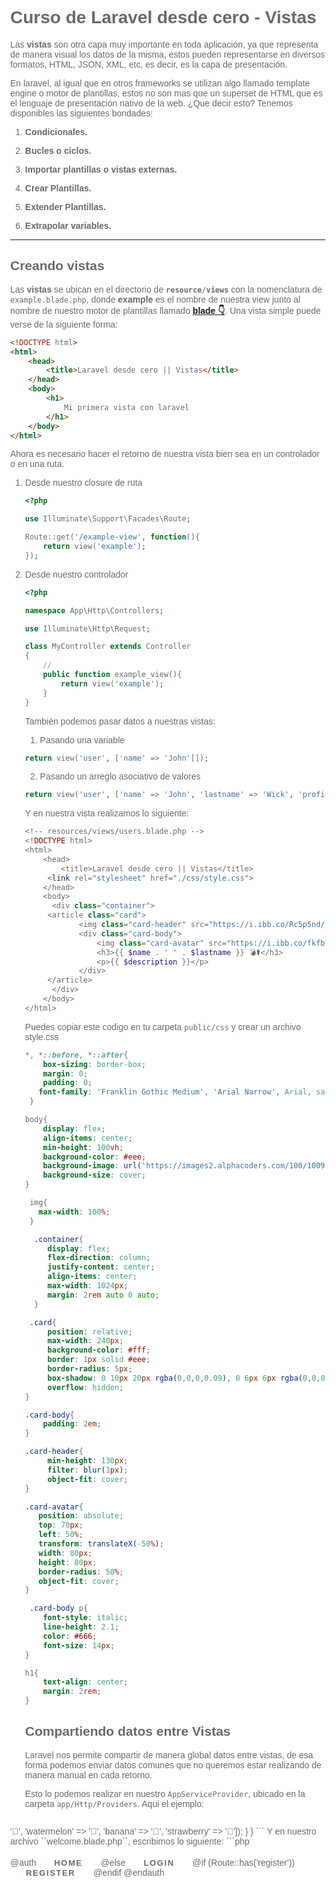 # Curso de Laravel desde cero - Vistas

Las **vistas** son otra capa muy importante en toda aplicación, ya que representa de manera visual los datos de la misma, estos pueden representarse en diversos formatos, HTML, JSON, XML, etc, es decir, es la capa de presentación.

En laravel, al igual que en otros frameworks se utilizan algo llamado template engine o motor de plantillas, estos no son mas que un superset de HTML que es el lenguaje de presentación nativo de la web. ¿Que decir esto? Tenemos disponibles las siguientes bondades:

1. **Condicionales.**

2. **Bucles o ciclos.**

3. **Importar plantillas o vistas externas.**

4. **Crear Plantillas.**

5. **Extender Plantillas.**

6. **Extrapolar variables.**

****



## Creando vistas

Las **vistas** se ubican en el directorio de **``resource/views``** con la nomenclatura de ``example.blade.php``, donde **example** es el nombre de nuestra view junto al nombre de nuestro motor de plantillas llamado **[blade 👇](#blade-template-engine)**. Una vista simple puede verse de la siguiente forma:

```html
<!DOCTYPE html>
<html>
    <head>
        <title>Laravel desde cero || Vistas</title>
    </head>
    <body>
        <h1>
            Mi primera vista con laravel
        </h1>
    </body>
</html>
```

Ahora es necesario hacer el retorno de nuestra vista bien sea en un controlador o en una ruta.

1. Desde nuestro closure de ruta

   ```php
   <?php
   
   use Illuminate\Support\Facades\Route;
   
   Route::get('/example-view', function(){
       return view('example');
   });
   ```

   

2. Desde nuestro controlador

   ```php
   <?php
   
   namespace App\Http\Controllers;
   
   use Illuminate\Http\Request;
   
   class MyController extends Controller
   {
       //
       public function example_view(){
           return view('example'); 
       }
   }
   ```

   También podemos pasar datos a nuestras vistas:

   1. Pasando una variable

   ```php
   return view('user', ['name' => 'John'[]);
   ```

   2. Pasando un arreglo asociativo de valores

   ```php
   return view('user', ['name' => 'John', 'lastname' => 'Wick', 'profile' => 'https://i.ibb.co/Rc5p5nd/image.png', 'description' => 'Me gustan los perros 🐶🐕‍🦺']);
   ```

   Y en nuestra vista realizamos lo siguiente:

   ```php
   <!-- resources/views/users.blade.php -->
   <!DOCTYPE html>
   <html>
       <head>
           <title>Laravel desde cero || Vistas</title>
       	<link rel="stylesheet" href="./css/style.css">
       </head>
       <body>
         <div class="container"> 
   	    <article class="card">
               <img class="card-header" src="https://i.ibb.co/Rc5p5nd/image.png">
               <div class="card-body">
                   <img class="card-avatar" src="https://i.ibb.co/fkfbWTH/image.png" alt="">
                   <h3>{{ $name . ' ' . $lastname }} 💣⚰️</h3>	
                   <p>{{ $description }}</p>
               </div>
       	</article>
         </div>
       </body>
   </html>
   ```

   Puedes copiar este codigo en tu carpeta ```public/css``` y crear un archivo style.css

   ```css
   *, *::before, *::after{
       box-sizing: border-box;
       margin: 0;
       padding: 0;
      font-family: 'Franklin Gothic Medium', 'Arial Narrow', Arial, sans-serif;
    }
   
   body{
       display: flex;
       align-items: center;
       min-height: 100vh;
       background-color: #eee;
       background-image: url('https://images2.alphacoders.com/100/1009975.jpg');
       background-size: cover;
   }
   
    img{
      max-width: 100%;
    }
   
     .container{
        display: flex;
        flex-direction: column;
        justify-content: center;
        align-items: center;
        max-width: 1024px;
        margin: 2rem auto 0 auto;
     }
   
    .card{
        position: relative;
        max-width: 240px;
        background-color: #fff;
        border: 1px solid #eee;
        border-radius: 5px;
        box-shadow: 0 10px 20px rgba(0,0,0,0.09), 0 6px 6px rgba(0,0,0,0.06);
        overflow: hidden;
   }
   
   .card-body{
       padding: 2em;
   }
   
   .card-header{
        min-height: 130px;
        filter: blur(1px);
        object-fit: cover;
   }
   
   .card-avatar{
      position: absolute;
      top: 70px;
      left: 50%;
      transform: translateX(-50%);
      width: 80px;
      height: 80px;
      border-radius: 50%;
      object-fit: cover;
   }
   
    .card-body p{
       font-style: italic;
       line-height: 2.1;
       color: #666;
       font-size: 14px;
   }
   
   h1{
       text-align: center;
       margin: 2rem;
   }
   ```

   ## Compartiendo datos entre Vistas

   Laravel nos permite compartir de manera global datos entre vistas, de esa forma podemos enviar datos comunes que no queremos estar realizando de manera manual en cada retorno.

   Esto lo podemos realizar en nuestro ```AppServiceProvider```, ubicado en la carpeta ``app/Http/Providers``. Aqui el ejemplo:
   
   ```php
<?php
   
   ```

namespace App\Providers;

   use Illuminate\Support\Facades\View;  // Es necesario añadir el Facade de vista

class AppServiceProvider extends ServiceProvider
   {
    /**
        * Register any application services.
                *
                * @return void
                        */
              ​       public function register()
              ​       {
           //
              ​       }

       /**
        * Bootstrap any application services.
        *
        * @return void
        */
       public function boot()
       {
           View::share('key', 'value'); // Aqui los datos para compartir
           View::share('langs', ['grapes' => '🍇', 'watermelon' => '🍉', 'banana' => '🍌', 'strawberry' => '🍓']);
       }
   }
   ```
   
   Y en nuestro archivo ``welcome.blade.php``, escribimos lo siguiente:
   
   ```php
   <!DOCTYPE html>
   <html lang="{{ str_replace('_', '-', app()->getLocale()) }}">
       <head>
           <meta charset="utf-8">
           <meta name="viewport" content="width=device-width, initial-scale=1">
   
           <title>Laravel</title>
   
           <!-- Fonts -->
           <link href="https://fonts.googleapis.com/css?family=Nunito:200,600" rel="stylesheet">
   
           <!-- Styles -->
           <style>
               html, body {
                   background-color: #fff;
                   color: #636b6f;
                   font-family: 'Nunito', sans-serif;
                   font-weight: 200;
                   height: 100vh;
                   margin: 0;
               }
   
               .full-height {
                   height: 100vh;
               }
   
               .flex-center {
                   align-items: center;
                   display: flex;
                   justify-content: center;
               }
   
               .position-ref {
                   position: relative;
               }
   
               .top-right {
                   position: absolute;
                   right: 10px;
                   top: 18px;
               }
   
               .content {
                   text-align: center;
               }
   
               .title {
                   font-size: 84px;
               }
   
               .links > a {
                   color: #636b6f;
                   padding: 0 25px;
                   font-size: 13px;
                   font-weight: 600;
                   letter-spacing: .1rem;
                   text-decoration: none;
                   text-transform: uppercase;
               }
   
               .m-b-md {
                   margin-bottom: 30px;
               }
           </style>
       </head>
       <body>
           <div class="flex-center position-ref full-height">
               @if (Route::has('login'))
                   <div class="top-right links">
                       @auth
                           <a href="{{ url('/home') }}">Home</a>
                       @else
                           <a href="{{ route('login') }}">Login</a>
   
                           @if (Route::has('register'))
                               <a href="{{ route('register') }}">Register</a>
                           @endif
                       @endauth
                   </div>
               @endif
   
               <div class="content">
                   <div class="title m-b-md">
                       Laravel
                       <div class="fruits">     
                           @foreach ($fruits as $fruit => $value)
                               <span title="{{ $fruit }}">{{ $value }}</span>
                           @endforeach
                       </div>
                   </div>
   
                   <div class="links">
                       <a href="https://laravel.com/docs">Docs</a>
                       <a href="https://laracasts.com">Laracasts</a>
                       <a href="https://laravel-news.com">News</a>
                       <a href="https://blog.laravel.com">Blog</a>
                       <a href="https://nova.laravel.com">Nova</a>
                       <a href="https://forge.laravel.com">Forge</a>
                       <a href="https://vapor.laravel.com">Vapor</a>
                       <a href="https://github.com/laravel/laravel">GitHub</a>
                   </div>
               </div>
           </div>
       </body>
   </html>
   
   ```

   El resultado sera el siguiente:

   ![image-20200808130625632](C:\Users\Owner\AppData\Roaming\Typora\typora-user-images\image-20200808130625632.png)

   

   ## Cache para nuestras Rutas

   Por defecto Laravel compilan las vistas durante el proceso de solicitud, lo que afecta negativamente al rendimiento, sin embargo el framework nos aporta a través de la cli Artisan los siguientes comandos:

   ```bash
   $ php artisan view:cache
   ```

   O también si queremos borrar el cache de nuestras vistas si estamos en desarrollo:

   ```bash
   $ php artisan view:clear
   ```

   ## Estructura de  directorios común

   Aquí observamos una lista de carpetas basadas en la estructura de nuestra aplicación, esto puede variar según las necesidades. 

   ```bash
   /resources
   ---	/views
   	---- /users
   	|	index.blade.php
   	|	create.blade.php
   	|	edit.blade.php
   	|	show.blade.php
   	---- /posts
   	|	index.blade.php
   	|	create.blade.php
   	|	edit.blade.php
   	|	show.blade.php
   	---- /categories
   	|	index.blade.php
   	|	create.blade.php
   	|	edit.blade.php
   	|	show.blade.php
   ```

   Ahora bien la idea aquí es como accedemos a toda esas vistas desde nuestro controlador o closure de ruta. Esto lo hacemos de la siguiente forma:

   ```php
   return view('users.index'); // si queremos acceder a nuestro index.blade.php
   ```

   De esta forma vemos, que para entrar un directorio de vista, es necesario usar el punto **``(.)``**  .  Luego de esto ya tenemos acceso a dicha ruta.

## Blade template engine

Laravel utiliza el motor de plantillas **Blade** para compilar nuestras vistas en simple HTML. Además este template engine nos permite ejecutar código PHP, lo que es una ventaja ya que utilizamos las características avanzadas del lenguaje.  Así que es momento de comenzar a hacer cosas mas avanzadas con nuestras vistas usando **Blade**.

1. **[Plantillas](#Plantillas)**
2. **[Estructuras de control](#Estructuras-de-control)**
3. **[Formularios](#Formularios)**
4. **[Inclusión de vistas](#Includes)**
5. **[Validaciones](#validaciones)**

	### Plantillas

​	Uno de los tantos beneficios que nos brinda **Laravel** es el de crear plantillas, heredarlas y definir secciones. De esta forma podemos crear plantillas maestras como la base para nuestras vistas. Ejemplo:

```php
<!-- Stored in resources/views/layouts/app.blade.php -->

<html>
    <head>
        <title>App Name - @yield('title')</title>
    </head>
    <body>
        @section('sidebar')
            This is the master sidebar.
        @show

        <div class="container">
            @yield('content')
        </div>
    </body>
</html>
```

Y en nuestras plantillas hijas hacemos lo siguiente:

```php
<!-- Stored in resources/views/posts/show.blade.php -->
@extends('layouts.app')

@section('content')
   <p>Post Content</p>
@endsection
    
@section('sidebar')
   <p>Secondary Content</p>
@endsection 
```

### **Estructuras de control**

​	Como mencionamos al principio, usar un motor de plantillas nos da muchas bondades como bucles, condicionales, incluir vistas, etc.

```php
// Ejemplo de bucle foreach en una vista
@extends('layouts.app')

@section('content')
    @foreach($posts as $post)
        <article class="post">
            <header class="post-header">
                <h3>{{ $post->title }}</h3>
                <img src="{{ $post->thumbnail }}">	
            </header>
            <div class="post-body">
                {{ $post->content }}
            </div>
            <footer class="post-footer">
                <time>{{ $post->date }}</time>
            </footer>
        </article>
    @endforeach
@endsection
```

Ejemplo de uso de una estructura de control condicional:

```php
@extends('layouts.app')
    
@section('content')
    @if (count($records) === 1)
        I have one record!
    @elseif (count($records) > 1)
        I have multiple records!
    @else
        I don't have any records!
  @endif
@endsection
```

Ejemplos de directivas de autenticación.

```php
@auth
    // The user is authenticated...
@endauth

@guest
    // The user is not authenticated...
@endguest
```

Si queremos escribir código php, podemos usar la siguiente directiva:

```php
@php
    //
@endphp
```

### Formularios

​	Es importante que cuando comencemos a utilizar los diferentes métodos HTTP como DELETE, PUT, PATCH entendamos que no son soportados por la especificación de HTML, razón por la cual debemos utilizar un campo oculto llamado ``_method`` para poder realizar dichas peticiones. Laravel nos permite realizar esto a traves de la directiva ``@method`` .

```php
<form action="/foo/bar" method="POST">
    @method('PUT')
    ...
</form>
```

### Includes

​	Podemos importar el contenido de una vista en otra usando la directiva ``@include``:

```php
@include('layouts.header')
    
@include('layouts.footer')
```

### Validaciones

La `@error`directiva se puede utilizar para comprobar rápidamente si existen [mensajes de error de validación](https://laravel.com/docs/7.x/validation#quick-displaying-the-validation-errors) para un atributo determinado. Dentro de una `@error`directiva, puede hacer eco de la `$message`variable para mostrar el mensaje de error:

```php
<!-- /resources/views/post/create.blade.php -->

<label for="title">Post Title</label>

<input id="title" type="text" class="@error('title') is-invalid @enderror">

@error('title')
    <div class="alert alert-danger">{{ $message }}</div>
@enderror
```

Puedes ver ejemplos mas avanzados en la documentación oficial. [Laravel Validation](https://laravel.com/docs/7.x/validation)

## Laravel Collective Framework


